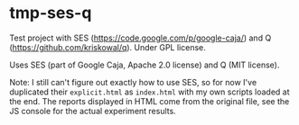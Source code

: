 tmp-ses-q
=========

Test project with SES (https://code.google.com/p/google-caja/) and Q (https://github.com/kriskowal/q).
Under GPL license.

Uses SES (part of Google Caja, Apache 2.0 license) and Q (MIT license).

Note: I still can't figure out exactly how to use SES, so for now I've duplicated their `explicit.html` as `index.html` with my own scripts loaded at the end.
The reports displayed in HTML come from the original file, see the JS console for the actual experiment results.